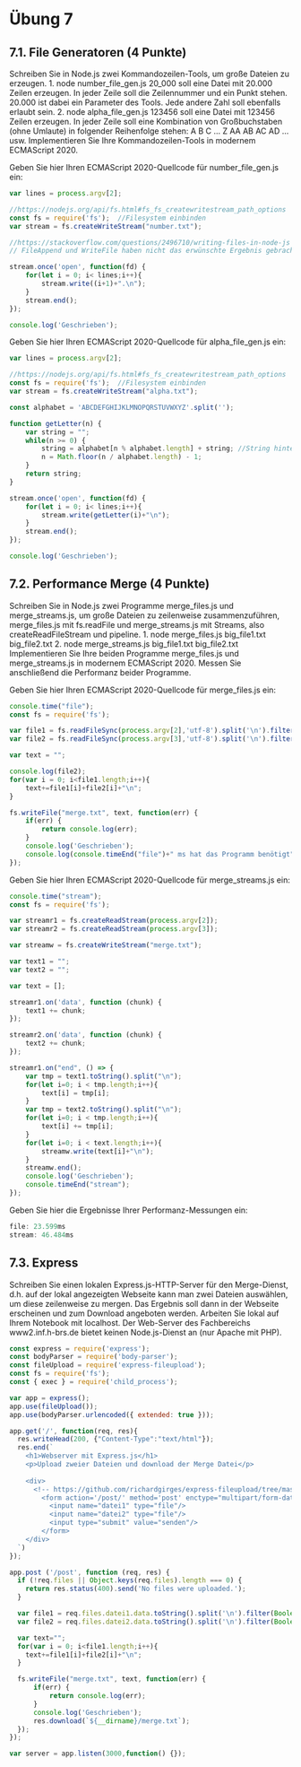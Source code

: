 # Übung 7
## 7.1. File Generatoren (4 Punkte) 
Schreiben Sie in Node.js zwei Kommandozeilen-Tools, um große Dateien zu erzeugen. 1. node number_file_gen.js 20_000 soll eine Datei mit 20.000 Zeilen erzeugen. In jeder Zeile soll die Zeilennummer und ein Punkt stehen. 20.000 ist dabei ein Parameter des Tools. Jede andere Zahl soll ebenfalls erlaubt sein. 2. node alpha_file_gen.js 123456 soll eine Datei mit 123456 Zeilen erzeugen. In jeder Zeile soll eine Kombination von Großbuchstaben (ohne Umlaute) in folgender Reihenfolge stehen: A B C ... Z AA AB AC AD ... usw. Implementieren Sie Ihre Kommandozeilen-Tools in modernem ECMAScript 2020. 

Geben Sie hier Ihren ECMAScript 2020-Quellcode für number_file_gen.js ein:

```js
var lines = process.argv[2];

//https://nodejs.org/api/fs.html#fs_fs_createwritestream_path_options
const fs = require('fs');  //Filesystem einbinden
var stream = fs.createWriteStream("number.txt");

//https://stackoverflow.com/questions/2496710/writing-files-in-node-js
// FileAppend und WriteFile haben nicht das erwünschte Ergebnis gebracht

stream.once('open', function(fd) {
    for(let i = 0; i< lines;i++){
        stream.write((i+1)+".\n");
    }
    stream.end();
});

console.log('Geschrieben');
```

 Geben Sie hier Ihren ECMAScript 2020-Quellcode für alpha_file_gen.js ein:

```js
var lines = process.argv[2];

//https://nodejs.org/api/fs.html#fs_fs_createwritestream_path_options
const fs = require('fs');  //Filesystem einbinden
var stream = fs.createWriteStream("alpha.txt");

const alphabet = 'ABCDEFGHIJKLMNOPQRSTUVWXYZ'.split('');

function getLetter(n) {  
    var string = "";
    while(n >= 0) {
        string = alphabet[n % alphabet.length] + string; //String hinten anhängen da sonst falschrum
        n = Math.floor(n / alphabet.length) - 1;
    }
    return string;
}

stream.once('open', function(fd) {
    for(let i = 0; i< lines;i++){
        stream.write(getLetter(i)+"\n");
    }
    stream.end();
});

console.log('Geschrieben');
```

## 7.2. Performance Merge (4 Punkte)
Schreiben Sie in Node.js zwei Programme merge_files.js und merge_streams.js, um große Dateien zu zeilenweise zusammenzuführen, merge_files.js mit fs.readFile und merge_streams.js mit Streams, also createReadFileStream und pipeline. 1. node merge_files.js big_file1.txt big_file2.txt 2. node merge_streams.js big_file1.txt big_file2.txt Implementieren Sie Ihre beiden Programme merge_files.js und merge_streams.js in modernem ECMAScript 2020. Messen Sie anschließend die Performanz beider Programme. 

Geben Sie hier Ihren ECMAScript 2020-Quellcode für merge_files.js ein: 

```js
console.time("file");
const fs = require('fs');

var file1 = fs.readFileSync(process.argv[2],'utf-8').split('\n').filter(Boolean);
var file2 = fs.readFileSync(process.argv[3],'utf-8').split('\n').filter(Boolean);

var text = "";

console.log(file2);
for(var i = 0; i<file1.length;i++){
    text+=file1[i]+file2[i]+"\n"; 
}

fs.writeFile("merge.txt", text, function(err) {
    if(err) {
        return console.log(err);
    }
    console.log('Geschrieben');
    console.log(console.timeEnd("file")+" ms hat das Programm benötigt")
});
```

Geben Sie hier Ihren ECMAScript 2020-Quellcode für merge_streams.js ein: 

```js
console.time("stream");
const fs = require('fs');

var streamr1 = fs.createReadStream(process.argv[2]);
var streamr2 = fs.createReadStream(process.argv[3]);

var streamw = fs.createWriteStream("merge.txt");

var text1 = "";
var text2 = "";

var text = [];

streamr1.on('data', function (chunk) {
    text1 += chunk;
});

streamr2.on('data', function (chunk) {
    text2 += chunk;
});

streamr1.on("end", () => {
    var tmp = text1.toString().split("\n");
    for(let i=0; i < tmp.length;i++){
        text[i] = tmp[i];
    }
    var tmp = text2.toString().split("\n");
    for(let i=0; i < tmp.length;i++){
        text[i] += tmp[i];
    }
    for(let i=0; i < text.length;i++){
        streamw.write(text[i]+"\n");
    }
    streamw.end();
    console.log('Geschrieben');
    console.timeEnd("stream");
});
```

Geben Sie hier die Ergebnisse Ihrer Performanz-Messungen ein:

```js
file: 23.599ms
stream: 46.484ms
```

## 7.3. Express
Schreiben Sie einen lokalen Express.js-HTTP-Server für den Merge-Dienst, d.h. auf der lokal angezeigten Webseite kann man zwei Dateien auswählen, um diese zeilenweise zu mergen. Das Ergebnis soll dann in der Webseite erscheinen und zum Download angeboten werden. Arbeiten Sie lokal auf Ihrem Notebook mit localhost. Der Web-Server des Fachbereichs www2.inf.h-brs.de bietet keinen Node.js-Dienst an (nur Apache mit PHP).

```js
const express = require('express');
const bodyParser = require('body-parser');
const fileUpload = require('express-fileupload');
const fs = require('fs');
const { exec } = require('child_process');

var app = express();
app.use(fileUpload());
app.use(bodyParser.urlencoded({ extended: true }));

app.get('/', function(req, res){
  res.writeHead(200, {"Content-Type":"text/html"});
  res.end(`
    <h1>Webserver mit Express.js</h1>
    <p>Upload zweier Dateien und download der Merge Datei</p>
    
    <div>
      <!-- https://github.com/richardgirges/express-fileupload/tree/master/example -->
        <form action='/post/' method='post' enctype="multipart/form-data">
          <input name="datei1" type="file"/>
          <input name="datei2" type="file"/>
          <input type="submit" value="senden"/>
        </form>
    </div>
  `)
});

app.post ('/post', function (req, res) {
  if (!req.files || Object.keys(req.files).length === 0) {
    return res.status(400).send('No files were uploaded.');
  }

  var file1 = req.files.datei1.data.toString().split('\n').filter(Boolean);
  var file2 = req.files.datei2.data.toString().split('\n').filter(Boolean);

  var text="";
  for(var i = 0; i<file1.length;i++){
    text+=file1[i]+file2[i]+"\n"; 
  }

  fs.writeFile("merge.txt", text, function(err) {
      if(err) {
          return console.log(err);
      }
      console.log('Geschrieben');
      res.download(`${__dirname}/merge.txt`);
  });
});

var server = app.listen(3000,function() {});
```